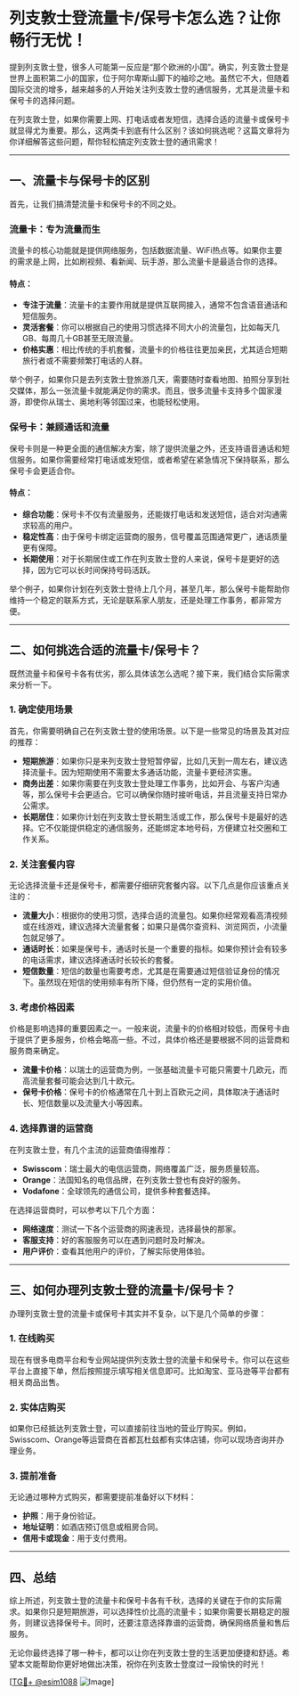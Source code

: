 # 列支敦士登流量卡/保号卡怎么选？让你畅行无忧！

提到列支敦士登，很多人可能第一反应是“那个欧洲的小国”。确实，列支敦士登是世界上面积第二小的国家，位于阿尔卑斯山脚下的袖珍之地。虽然它不大，但随着国际交流的增多，越来越多的人开始关注列支敦士登的通信服务，尤其是流量卡和保号卡的选择问题。

在列支敦士登，如果你需要上网、打电话或者发短信，选择合适的流量卡或保号卡就显得尤为重要。那么，这两类卡到底有什么区别？该如何挑选呢？这篇文章将为你详细解答这些问题，帮你轻松搞定列支敦士登的通讯需求！

---

## 一、流量卡与保号卡的区别

首先，让我们搞清楚流量卡和保号卡的不同之处。

### 流量卡：专为流量而生
流量卡的核心功能就是提供网络服务，包括数据流量、WiFi热点等。如果你主要的需求是上网，比如刷视频、看新闻、玩手游，那么流量卡是最适合你的选择。

#### 特点：
- **专注于流量**：流量卡的主要作用就是提供互联网接入，通常不包含语音通话和短信服务。
- **灵活套餐**：你可以根据自己的使用习惯选择不同大小的流量包，比如每天几GB、每周几十GB甚至无限流量。
- **价格实惠**：相比传统的手机套餐，流量卡的价格往往更加亲民，尤其适合短期旅行者或不需要频繁打电话的人群。

举个例子，如果你只是去列支敦士登旅游几天，需要随时查看地图、拍照分享到社交媒体，那么一张流量卡就能满足你的需求。而且，很多流量卡支持多个国家漫游，即使你从瑞士、奥地利等邻国过来，也能轻松使用。

### 保号卡：兼顾通话和流量
保号卡则是一种更全面的通信解决方案，除了提供流量之外，还支持语音通话和短信服务。如果你需要经常打电话或发短信，或者希望在紧急情况下保持联系，那么保号卡会更适合你。

#### 特点：
- **综合功能**：保号卡不仅有流量服务，还能拨打电话和发送短信，适合对沟通需求较高的用户。
- **稳定性高**：由于保号卡绑定运营商的服务，信号覆盖范围通常更广，通话质量更有保障。
- **长期使用**：对于长期居住或工作在列支敦士登的人来说，保号卡是更好的选择，因为它可以长时间保持号码活跃。

举个例子，如果你计划在列支敦士登待上几个月，甚至几年，那么保号卡能帮助你维持一个稳定的联系方式，无论是联系家人朋友，还是处理工作事务，都非常方便。

---

## 二、如何挑选合适的流量卡/保号卡？

既然流量卡和保号卡各有优劣，那么具体该怎么选呢？接下来，我们结合实际需求来分析一下。

### 1. 确定使用场景
首先，你需要明确自己在列支敦士登的使用场景。以下是一些常见的场景及其对应的推荐：

- **短期旅游**：如果你只是来列支敦士登短暂停留，比如几天到一周左右，建议选择流量卡。因为短期使用不需要太多通话功能，流量卡更经济实惠。
- **商务出差**：如果你需要在列支敦士登处理工作事务，比如开会、与客户沟通等，那么保号卡会更适合。它可以确保你随时接听电话，并且流量支持日常办公需求。
- **长期居住**：如果你计划在列支敦士登长期生活或工作，那么保号卡是最好的选择。它不仅能提供稳定的通信服务，还能绑定本地号码，方便建立社交圈和工作关系。

### 2. 关注套餐内容
无论选择流量卡还是保号卡，都需要仔细研究套餐内容。以下几点是你应该重点关注的：

- **流量大小**：根据你的使用习惯，选择合适的流量包。如果你经常观看高清视频或在线游戏，建议选择大流量套餐；如果只是偶尔查资料、浏览网页，小流量包就足够了。
- **通话时长**：如果是保号卡，通话时长是一个重要的指标。如果你预计会有较多的电话需求，建议选择通话时长较长的套餐。
- **短信数量**：短信的数量也需要考虑，尤其是在需要通过短信验证身份的情况下。虽然现在短信的使用频率有所下降，但仍然有一定的实用价值。

### 3. 考虑价格因素
价格是影响选择的重要因素之一。一般来说，流量卡的价格相对较低，而保号卡由于提供了更多服务，价格会略高一些。不过，具体价格还是要根据不同的运营商和服务商来确定。

- **流量卡价格**：以瑞士的运营商为例，一张基础流量卡可能只需要十几欧元，而高流量套餐可能会达到几十欧元。
- **保号卡价格**：保号卡的价格通常在几十到上百欧元之间，具体取决于通话时长、短信数量以及流量大小等因素。

### 4. 选择靠谱的运营商
在列支敦士登，有几个主流的运营商值得推荐：

- **Swisscom**：瑞士最大的电信运营商，网络覆盖广泛，服务质量较高。
- **Orange**：法国知名的电信品牌，在列支敦士登也有良好的服务。
- **Vodafone**：全球领先的通信公司，提供多种套餐选择。

在选择运营商时，可以参考以下几个方面：
- **网络速度**：测试一下各个运营商的网速表现，选择最快的那家。
- **客服支持**：好的客服服务可以在遇到问题时及时解决。
- **用户评价**：查看其他用户的评价，了解实际使用体验。

---

## 三、如何办理列支敦士登的流量卡/保号卡？

办理列支敦士登的流量卡或保号卡其实并不复杂，以下是几个简单的步骤：

### 1. 在线购买
现在有很多电商平台和专业网站提供列支敦士登的流量卡和保号卡。你可以在这些平台上直接下单，然后按照提示填写相关信息即可。比如淘宝、亚马逊等平台都有相关商品出售。

### 2. 实体店购买
如果你已经抵达列支敦士登，可以直接前往当地的营业厅购买。例如，Swisscom、Orange等运营商在首都瓦杜兹都有实体店铺，你可以现场咨询并办理业务。

### 3. 提前准备
无论通过哪种方式购买，都需要提前准备好以下材料：
- **护照**：用于身份验证。
- **地址证明**：如酒店预订信息或租房合同。
- **信用卡或现金**：用于支付费用。

---

## 四、总结

综上所述，列支敦士登的流量卡和保号卡各有千秋，选择的关键在于你的实际需求。如果你只是短期旅游，可以选择性价比高的流量卡；如果你需要长期稳定的服务，则建议选择保号卡。同时，还要注意选择靠谱的运营商，确保网络质量和售后服务。

无论你最终选择了哪一种卡，都可以让你在列支敦士登的生活更加便捷和舒适。希望本文能帮助你更好地做出决策，祝你在列支敦士登度过一段愉快的时光！

[[TG💪+ @esim1088](https://t.me/s/esim1088) ![Image](https://i.postimg.cc/4NQfJmqS/Snipaste-2025-05-13-00-14-12.png)]